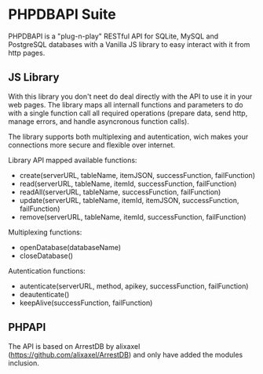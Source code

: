 # PHPDBAPI Suite

PHPDBAPI is a "plug-n-play" RESTful API for SQLite, MySQL and PostgreSQL databases with a Vanilla JS library to easy interact with it from http pages.

## JS Library
With this library you don't neet do deal directly with the API to use it in your web pages. The library maps all internall functions and parameters to do with a single function call all required operations (prepare data, send http, manage errors, and handle asyncronous function calls).

The library supports both multiplexing and autentication, wich makes your connections more secure and flexible over internet.

Library API mapped available functions:
* create(serverURL, tableName, itemJSON, successFunction, failFunction)
* read(serverURL, tableName, itemId, successFunction, failFunction)
* readAll(serverURL, tableName, successFunction, failFunction)
* update(serverURL, tableName, itemId, itemJSON, successFunction, failFunction)
* remove(serverURL, tableName, itemId, successFunction, failFunction)

Multiplexing functions:
* openDatabase(databaseName)
* closeDatabase()

Autentication functions:
* autenticate(serverURL, method, apikey, successFunction, failFunction)
* deautenticate()
* keepAlive(successFunction, failFunction)


## PHPAPI
The API is based on ArrestDB by alixaxel (https://github.com/alixaxel/ArrestDB) and only have added the modules inclusion.
